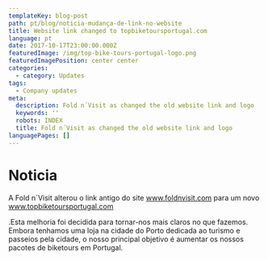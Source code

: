 ```yaml
---
templateKey: blog-post
path: pt/blog/noticia-mudança-de-link-no-website
title: Website link changed to topbiketoursportugal.com
language: pt
date: 2017-10-17T23:00:00.000Z
featuredImage: /img/top-bike-tours-portugal-logo.png
featuredImagePosition: center center
categories:
  - category: Updates
tags:
  - Company updates
meta:
  description: Fold n´Visit as changed the old website link and logo
  keywords: ''
  robots: INDEX
  title: Fold n´Visit as changed the old website link and logo
languagePages: []
---
```

# Noticia

A Fold n´Visit alterou o link antigo do site www.foldnvisit.com para um novo www.topbiketoursportugal.com

.Esta melhoria foi decidida para tornar-nos mais claros no que fazemos. Embora tenhamos uma loja na cidade do Porto dedicada ao turismo e passeios pela cidade, o nosso principal objetivo é aumentar os nossos pacotes de biketours em Portugal.
